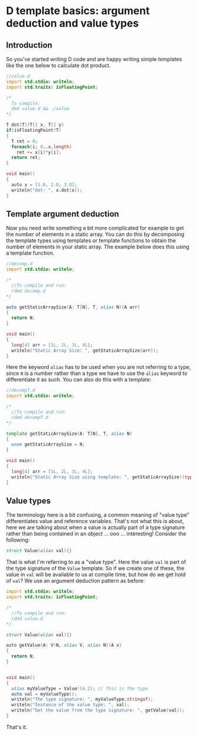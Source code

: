 # D template basics: argument deduction and value types

## Introduction

So you've started writing D code and are happy writing simple templates like the one below to calculate dot product.

```d
//value.d
import std.stdio: writeln;
import std.traits: isFloatingPoint;

/*
  To compile:
  dmd value.d && ./value
*/

T dot(T)(T[] x, T[] y)
if(isFloatingPoint!T)
{
  T ret = 0;
  foreach(i; 0..x.length)
    ret += x[i]*y[i];
  return ret;
}

void main()
{
  auto x = [1.0, 2.0, 3.0];
  writeln("dot: ", x.dot(x));
}
```
## Template argument deduction
Now you need write something a bit more complicated for example to get the number of elements in a static array. You can do this by decomposing the template types using templates or template functions to obtain the number of elements in your static array. The example below does this using a template function.

```d
//decomp.d
import std.stdio: writeln;

/*
  //To compile and run:
  rdmd decomp.d
*/

auto getStaticArraySize(A: T[N], T, alias N)(A arr)
{
  return N;
}

void main()
{
  long[4] arr = [1L, 2L, 3L, 4L];
  writeln("Static Array Size: ", getStaticArraySize(arr));
}
```
Here the keyword `alias` has to be used when you are not referring to a type, since `N` is a number rather than a type we have to use the `alias` keyword to differentiate it as such. You can also do this with a template:

```d
//decompT.d
import std.stdio: writeln;

/*
  //To compile and run:
  rdmd decompT.d
*/

template getStaticArraySize(A: T[N], T, alias N)
{
  enum getStaticArraySize = N;
}

void main()
{
  long[4] arr = [1L, 2L, 3L, 4L];
  writeln("Static Array Size using template: ", getStaticArraySize!(typeof(arr)));
}
```
## Value types

The terminology here is a bit confusing, a common meaning of "value type" differentiates value and reference variables. That's not what this is about, here we are talking about when a value is actually part of a type signature rather than being contained in an object ... ooo ... interesting!  Consider the following:

```d
struct Value(alias val){}
```
That is what I'm referring to as a "value type". Here the value `val` is part of the type signature of the `Value` template. So if we create one of these, the value in `val` will be available to us at compile time, but how do we get hold of `val`? We use an argument deduction pattern as before:

```d
import std.stdio: writeln;
import std.traits: isFloatingPoint;

/*
  //To compile and run:
  rdmd value.d
*/

struct Value(alias val){}

auto getValue(A: V!N, alias V, alias N)(A x)
{
  return N;
}


void main()
{
  alias myValueType = Value!(4.2); // This is the type
  auto val = myValueType();
  writeln("The type signature: ", myValueType.stringof);
  writeln("Instance of the value type: ", val);
  writeln("Get the value from the type signature: ", getValue(val));
}
```

That's it.


